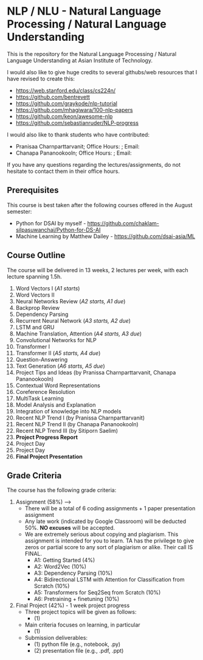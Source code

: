 # NLP / NLU - Natural Language Processing / Natural Language Understanding

This is the repository for the Natural Language Processing / Natural Language Understanding at Asian Institute of Technology.

I would also like to give huge credits to several githubs/web resources that I have revised to create this:

- https://web.stanford.edu/class/cs224n/
- https://github.com/bentrevett
- https://github.com/graykode/nlp-tutorial
- https://github.com/mhagiwara/100-nlp-papers
- https://github.com/keon/awesome-nlp
- https://github.com/sebastianruder/NLP-progress

I would also like to thank students who have contributed:

- Pranisaa Charnparttarvanit; Office Hours:  ; Email: 
- Chanapa Pananookooln; Office Hours:  ; Email: 

If you have any questions regarding the lectures/assignments, do not hesitate to contact them in their office hours.

## Prerequisites

This course is best taken after the following courses offered in the August semester:

- Python for DSAI by myself - https://github.com/chaklam-silpasuwanchai/Python-for-DS-AI
- Machine Learning by Matthew Dailey - https://github.com/dsai-asia/ML

## Course Outline

The course will be delivered in 13 weeks, 2 lectures per week, with each lecture spanning 1.5h.

1. Word Vectors I (*A1 starts*)
2. Word Vectors II 
3. Neural Networks Review (*A2 starts, A1 due*)
4. Backprop Review
5. Dependency Parsing
6. Recurrent Neural Network (*A3 starts, A2 due*)
7. LSTM and GRU
8. Machine Translation, Attention (*A4 starts, A3 due*)
9. Convolutional Networks for NLP
10. Transformer I
11. Transformer II (*A5 starts, A4 due*)
12. Question-Answering 
13. Text Generation (*A6 starts, A5 due*)
14. Project Tips and Ideas (by Pranissa Charnparttarvanit, Chanapa Pananookooln)
15. Contextual Word Representations
16. Coreference Resolution
17. MultiTask Learning
18. Model Analysis and Explanation
19. Integration of knowledge into NLP models
20. Recent NLP Trend I (by Pranissa Charnparttarvanit)
21. Recent NLP Trend II (by Chanapa Pananookooln)
22. Recent NLP Trend III (by Sitiporn Saelim)
23. **Project Progress Report**
24. Project Day
25. Project Day
26. **Final Project Presentation**

## Grade Criteria

The course has the following grade criteria:
1. Assignment (58%) --> 
    - There will be a total of 6 coding assignments + 1 paper presentation assignment
    - Any late work (indicated by Google Classroom) will be deducted 50%.  **NO excuses** will be accepted.
    - We are extremely serious about copying and plagiarism.  This assignment is intended for you to learn.  TA has the privilege to give zeros or partial score to any sort of plagiarism or alike.  Their call IS FINAL.
      -  A1: Getting Started (4%)
      -  A2: Word2Vec (10%)
      -  A3: Dependency Parsing (10%)
      -  A4: Bidirectional LSTM with Attention for Classification from Scratch (10%)
      -  A5: Transformers for Seq2Seq from Scratch (10%)
      -  A6: Pretraining + finetuning (10%)
2. Final Project (42%) - 1 week project progress
    - Three project topics will be given as follows:
      - (1) 
    - Main criteria focuses on learning, in particular
      - (1)  
    - Submission deliverables:  
      - (1) python file (e.g., notebook, .py)
      - (2) presentation file (e.g., .pdf, .ppt) 
